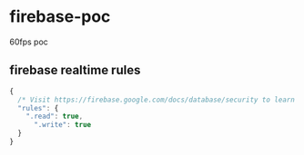# firebase-poc

60fps poc

## firebase realtime rules

```js
{
  /* Visit https://firebase.google.com/docs/database/security to learn more about security rules. */
  "rules": {
    ".read": true,
      ".write": true
  }
}
```
